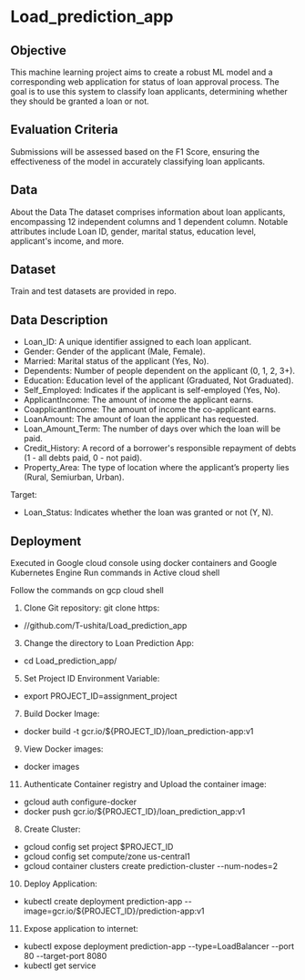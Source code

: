 # Load_prediction_app

## Objective
This machine learning project aims to create a robust ML model and a corresponding web application for status of loan approval process. The goal is to use this system to classify loan applicants, determining whether they should be granted a loan or not.

## Evaluation Criteria
Submissions will be assessed based on the F1 Score, ensuring the effectiveness of the model in accurately classifying loan applicants.

## Data
About the Data
The dataset comprises information about loan applicants, encompassing 12 independent columns and 1 dependent column. Notable attributes include Loan ID, gender, marital status, education level, applicant's income, and more.

## Dataset
Train and test datasets are provided in repo.

## Data Description
* Loan_ID: A unique identifier assigned to each loan applicant.
* Gender: Gender of the applicant (Male, Female).
* Married: Marital status of the applicant (Yes, No).
* Dependents: Number of people dependent on the applicant (0, 1, 2, 3+).
* Education: Education level of the applicant (Graduated, Not Graduated).
* Self_Employed: Indicates if the applicant is self-employed (Yes, No).
* ApplicantIncome: The amount of income the applicant earns.
* CoapplicantIncome: The amount of income the co-applicant earns.
* LoanAmount: The amount of loan the applicant has requested.
* Loan_Amount_Term: The number of days over which the loan will be paid.
* Credit_History: A record of a borrower's responsible repayment of debts (1 - all debts paid, 0 - not paid).
* Property_Area: The type of location where the applicant’s property lies (Rural, Semiurban, Urban).

Target:
* Loan_Status: Indicates whether the loan was granted or not (Y, N).

## Deployment
Executed in Google cloud console using docker containers and Google Kubernetes Engine
Run commands in Active cloud shell

Follow the commands on gcp cloud shell
1.	Clone Git repository: git clone https:
* //github.com/T-ushita/Load_prediction_app
3.	Change the directory to Loan Prediction App:
* cd Load_prediction_app/
5.	Set Project ID Environment Variable:
* export PROJECT_ID=assignment_project
7.	Build Docker Image:
* docker build -t gcr.io/${PROJECT_ID}/loan_prediction-app:v1
9.	View Docker images:
* docker images
11.	Authenticate Container registry and Upload the container image:
* gcloud auth configure-docker
* docker push gcr.io/${PROJECT_ID}/loan_prediction_app:v1
8.	Create Cluster:
* gcloud config set project $PROJECT_ID 
* gcloud config set compute/zone us-central1
* gcloud container clusters create prediction-cluster --num-nodes=2
10.	Deploy Application: 
* kubectl create deployment prediction-app --image=gcr.io/${PROJECT_ID}/prediction-app:v1
11.	Expose application to internet:
* kubectl expose deployment prediction-app --type=LoadBalancer --port 80 --target-port 8080
* kubectl get service
